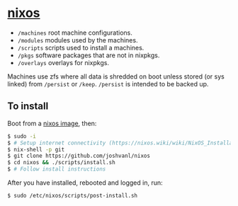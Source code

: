 # [nixos](https://www.stilldrinking.org/programming-sucks)

- `/machines` root machine configurations.
- `/modules` modules used by the machines.
- `/scripts` scripts used to install a machines.
- `/pkgs` software packages that are not in nixpkgs.
- `/overlays` overlays for nixpkgs.

Machines use zfs where all data is shredded on boot unless stored (or sys
linked) from `/persist` or `/keep`. `/persist` is intended to be backed up.

## To install

Boot from a [nixos image](https://nixos.org/download.html), then:

```bash
$ sudo -i
$ # Setup internet connectivity (https://nixos.wiki/wiki/NixOS_Installation_Guide#Wireless)
$ nix-shell -p git
$ git clone https://github.com/joshvanl/nixos
$ cd nixos && ./scripts/install.sh
$ # Follow install instructions
```

After you have installed, rebooted and logged in, run:

```bash
$ sudo /etc/nixos/scripts/post-install.sh
```
